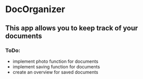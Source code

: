# DocOrganizer

## This app allows you to keep track of your documents

### ToDo:

- implement photo function for documents
- implement saving function for documents
- create an overview for saved documents